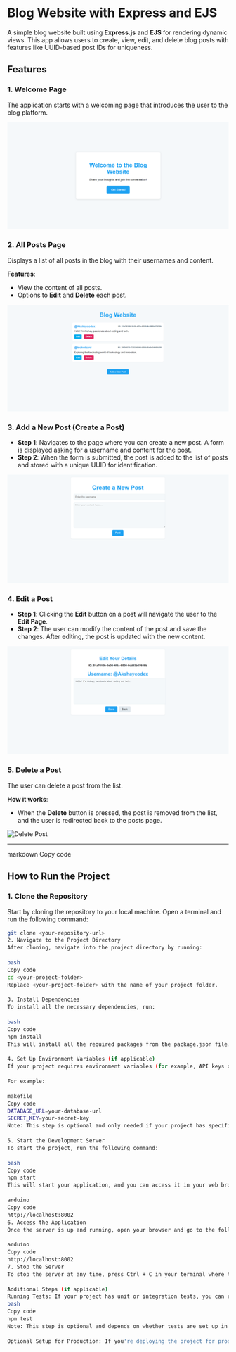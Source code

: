 # Blog Website with Express and EJS

A simple blog website built using **Express.js** and **EJS** for rendering dynamic views. This app allows users to create, view, edit, and delete blog posts with features like UUID-based post IDs for uniqueness.

## Features

### 1. Welcome Page

The application starts with a welcoming page that introduces the user to the blog platform.

![Welcome Page](./screenshots/welcome-page.png)

### 2. All Posts Page

Displays a list of all posts in the blog with their usernames and content.

**Features**:
- View the content of all posts.
- Options to **Edit** and **Delete** each post.

![All Posts Page](./screenshots/all-posts-page.png)

### 3. Add a New Post (Create a Post)

- **Step 1**: Navigates to the page where you can create a new post. A form is displayed asking for a username and content for the post.
- **Step 2**: When the form is submitted, the post is added to the list of posts and stored with a unique UUID for identification.

![Add New Post Page](./screenshots/add-new-post.png)

### 4. Edit a Post

- **Step 1**: Clicking the **Edit** button on a post will navigate the user to the **Edit Page**.
- **Step 2**: The user can modify the content of the post and save the changes. After editing, the post is updated with the new content.

![Edit Post Page](./screenshots/edit-post-page.png)

### 5. Delete a Post

The user can delete a post from the list.

**How it works**:
- When the **Delete** button is pressed, the post is removed from the list, and the user is redirected back to the posts page.

![Delete Post](./screenshots/delete-post.png)

---

markdown
Copy code
## How to Run the Project

### 1. Clone the Repository

Start by cloning the repository to your local machine. Open a terminal and run the following command:

```bash
git clone <your-repository-url>
2. Navigate to the Project Directory
After cloning, navigate into the project directory by running:

bash
Copy code
cd <your-project-folder>
Replace <your-project-folder> with the name of your project folder.

3. Install Dependencies
To install all the necessary dependencies, run:

bash
Copy code
npm install
This will install all the required packages from the package.json file.

4. Set Up Environment Variables (if applicable)
If your project requires environment variables (for example, API keys or database URLs), you need to create a .env file in the root of your project and add the necessary environment variables.

For example:

makefile
Copy code
DATABASE_URL=your-database-url
SECRET_KEY=your-secret-key
Note: This step is optional and only needed if your project has specific environment variables.

5. Start the Development Server
To start the project, run the following command:

bash
Copy code
npm start
This will start your application, and you can access it in your web browser at:

arduino
Copy code
http://localhost:8002
6. Access the Application
Once the server is up and running, open your browser and go to the following URL to view the application:

arduino
Copy code
http://localhost:8002
7. Stop the Server
To stop the server at any time, press Ctrl + C in your terminal where the app is running.

Additional Steps (if applicable)
Running Tests: If your project has unit or integration tests, you can run them with the following command:
bash
Copy code
npm test
Note: This step is optional and depends on whether tests are set up in your project.

Optional Setup for Production: If you're deploying the project for production, follow these additional steps based on your hosting service (e.g., Heroku, 
